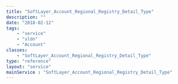 ```yaml
---
title: "SoftLayer_Account_Regional_Registry_Detail_Type"
description: ""
date: "2018-02-12"
tags:
    - "service"
    - "sldn"
    - "Account"
classes:
    - "SoftLayer_Account_Regional_Registry_Detail_Type"
type: "reference"
layout: "service"
mainService : "SoftLayer_Account_Regional_Registry_Detail_Type"
---
```

